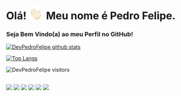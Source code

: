 # Olá! <img src="https://github.com/DevPedroFelipe/DevPedroFelipe/blob/main/hi.gif" width="40px"> Meu nome é Pedro Felipe.

### Seja Bem Vindo(a) ao meu Perfil no GitHub!

[![DevPedroFelipe github stats](https://github-readme-stats.vercel.app/api?username=DevPedroFelipe&show_icons=true&title_color=fff&icon_color=37aaff&text_color=f8f8f2&bg_color=171c24&count_private=true)](https://github.com/DevPedroFelipe)

[![Top Langs](https://github-readme-stats.vercel.app/api/top-langs/?username=DevPedroFelipe&layout=compact&title_color=fff&text_color=f8f8f2&hide=java&bg_color=171c24)](https://github.com/DevPedroFelipe)

![DevPedroFelipe visitors](https://api.visitorbadge.io/api/VisitorHit?user=DevPedroFelipe&repo=github-visitors-badge&countColor=%2320232a)

<div style="display: inline_block"><br>
  <a href="https://github.com/DevPedroFelipe" target="_blank"><img src="https://img.shields.io/badge/GitHub%20-%23121011.svg?&style=for-the-badge&logo=github&logoColor=white" target="_blank"></a>
  <a href="https://www.linkedin.com/in/pedro-felipe-889a761a7/" target="_blank"><img src="https://img.shields.io/badge/LinkedIn-0077B5?style=for-the-badge&logo=linkedin&logoColor=white" target="_blank"></a>
  <a href="https://www.facebook.com/tipedrofelipe" target="_blank"><img src="https://img.shields.io/badge/Facebook-4267B2?style=for-the-badge&logo=facebook&logoColor=white" target="_blank"></a>
  <a href="https://www.instagram.com/tipedrofelipe/" target="_blank"><img src="https://img.shields.io/badge/Instagram-C13584?style=for-the-badge&logo=instagram&logoColor=white" target="_blank"></a>
  <a href="https://api.whatsapp.com/send?phone=5581995725098" target="_blank"><img src="https://img.shields.io/badge/WhatsApp-25D366?style=for-the-badge&logo=whatsapp&logoColor=white" target="_blank"></a>
  <a href = "mailto:tipedrofelipe@gmail.com"><img src="https://img.shields.io/badge/Gmail-%2320232a?style=for-the-badge&logo=gmail&logoColor=white" target="_blank">   </a> 
</div>

